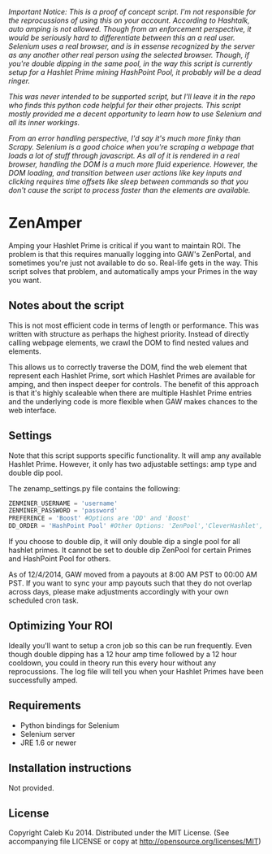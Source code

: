 
_Important Notice: This is a proof of concept script. I'm not responsible for the reprocussions of using this on your account. According to Hashtalk, auto amping is not allowed. Though from an enforcement perspective, it would be seriously hard to differentiate between this an a real user. Selenium uses a real browser, and is in essense recognized by the server as any another other real person using the selected browser. Though, if you're double dipping in the same pool, in the way this script is currently setup for a Hashlet Prime mining HashPoint Pool, it probably will be a dead ringer._

_This was never intended to be supported script, but I'll leave it in the repo who finds this python code helpful for their other projects. This script mostly provided me a decent opportunity to learn how to use Selenium and all its inner workings._ 

_From an error handling perspective, I'd say it's much more finky than Scrapy. Selenium is a good choice when you're scraping a webpage that loads a lot of stuff through javascript. As all of it is rendered in a real browser, handling the DOM is a much more fluid experience. However, the DOM loading, and transition between user actions like key inputs and clicking requires time offsets like sleep between commands so that you don't cause the script to process faster than the elements are available._

ZenAmper
========
Amping your Hashlet Prime is critical if you want to maintain ROI. The problem is that this requires manually logging into GAW's ZenPortal, and sometimes you're just not available to do so. Real-life gets in the way. This script solves that problem, and automatically amps your Primes in the way you want. 

## Notes about the script

This is not most efficient code in terms of length or performance. This was written with structure as perhaps the highest priority. Instead of directly calling webpage elements, we crawl the DOM to find nested values and elements. 

This allows us to correctly traverse the DOM, find the web element that represent each Hashlet Prime, sort which Hashlet Primes are available for amping, and then inspect deeper for controls. The benefit of this approach is that it's highly scaleable when there are multiple Hashlet Prime entries and the underlying code is more flexible when GAW makes chances to the web interface.

## Settings

Note that this script supports specific functionality. It will amp any available Hashlet Prime. However, it only has two adjustable settings: amp type and double dip pool. 

The zenamp_settings.py file contains the following:
```python
ZENMINER_USERNAME = 'username'
ZENMINER_PASSWORD = 'password'
PREFERENCE = 'Boost' #Options are 'DD' and 'Boost'
DD_ORDER = 'HashPoint Pool' #Other Options: 'ZenPool','CleverHashlet','HashletBit', 'LTC Pool', 'WaffleHashlet','MultiHashlet'
```

If you choose to double dip, it will only double dip a single pool for all hashlet primes. It cannot be set to double dip ZenPool for certain Primes and HashPoint Pool for others. 

As of 12/4/2014, GAW moved from a payouts at 8:00 AM PST to 00:00 AM PST. If you want to sync your amp payouts such that they do not overlap across days, please make adjustments accordingly with your own scheduled cron task.

## Optimizing Your ROI

Ideally you'll want to setup a cron job so this can be run frequently. Even though double dipping has a 12 hour amp time followed by a 12 hour cooldown, you could in theory run this every hour without any reprocussions. The log file will tell you when your Hashlet Primes have been successfully amped.

## Requirements
  
* Python bindings for Selenium
* Selenium server
 * JRE 1.6 or newer
  
## Installation instructions

Not provided.

## License

Copyright Caleb Ku 2014. Distributed under the MIT License. (See accompanying file LICENSE or copy at http://opensource.org/licenses/MIT)
